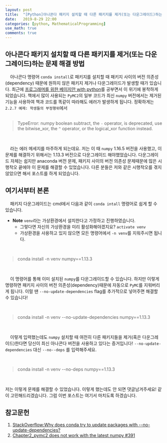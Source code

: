 ```yaml
---
layout: post
title:  "[Python]아나콘다 패키지 설치할 때 다른 패키지를 제거(또는 다운그레이드)하는 문제 해결 방법"
date:   2019-8-29 22:00
categories: [python, MathematicalProgramming]
use_math: true
comments: true
---
```



## 아나콘다 패키지 설치할 때 다른 패키지를 제거(또는 다운그레이드)하는 문제 해결 방법
&nbsp;&nbsp;&nbsp; 아나콘다 명령어 `conda install`로 패키지를 설치할 때 패키지 사이의 버전 의존성(dependency) 때문에 원하지 않은 패키지 제거나 다운그레이드가 발생할 때가 있습니다. 최근에 [프로그래머를 위한 베이지안 with python](http://www.yes24.com/Product/Goods/57237963?scode=032&OzSrank=1)를 공부면서 이 위기에 봉착하게 되었습니다. 책에서 많이 사용되는 `PyMC2`의 일부 코드가 최신 `numpy` 버전에서는 제거된 기능을 사용하여 책과 코드를 똑같이 따라해도 에러가 발생하게 됩니다. 정확하게는 `2.2.7 예제: 학생들의 부정행위`에서<br/>
<br/>

> TypeError: numpy boolean subtract, the `-` operator, is deprecated, use the bitwise_xor, the `^` operator, or the logical_xor function instead.

<br/>

&nbsp;&nbsp;&nbsp; 라는 에러 메세지를 마주하게 되는데요. 저는  이 때 `numpy` 1.16.5 버전을 사용했고, 이 문제를 해결하기 위해서는 1.13.3 버전으로 다운그레이드 해야했었습니다. 다운그레이드 자체는 쉽지만 anaconda 버전 문제, 패키지 사이의 버전 의존성 문제때문에 많은 시행착오 끝에야 이 문제를 해결할 수 있었습니다. 다른 분들은 저와 같은 시행착오를 겪지 않았으면 해서 포스트를 하게 되었습니다.<br/>

## 여기서부터 본론
&nbsp;&nbsp;&nbsp; 패키지 다운그레이드는 cmd에서 다음과 같이 `conda intall` 명령어로 쉽게 할 수 있습니다.
- **Note** `venv`라는 가상환경에서 설치한다고 가정하고 진행하였습니다.
    - 그렇다면 자신의 가상환경을 미리 활성화해야겠지요? `activate venv`
    - 가상환경을 사용하고 있지 않으면 모든 명령어에서 `-n venv`를 지워주시면 됩니다.

<br/>

> conda install -n venv numpy==1.13.3

<br/>

&nbsp;&nbsp;&nbsp; 이 명령어를 통해 이미 설치된 `numpy`를 다운그레이드할 수 있습니다. 하지만 이렇게 명령하면 패키지 사이의 버전 의존성(dependency)때문에 자동으로 `PyMC`를 지워버리게 됩니다. 이럴 땐 `--no-update-dependencies` flag를 추가적으로 넣어주면 해결할 수 있습니다!

<br/>

> conda install -n venv --no-update-dependencies numpy==1.13.3

<br/>

&nbsp;&nbsp;&nbsp; 이렇게 입력했는데도 `numpy` 설치할 때 여전히 다른 패키지들을 제거(혹은 다운그레이드)한다면 당신이 최신 아나콘다 버전을 사용하고 있다는 증거입니다! `--no-update-dependencies` 대신 `--no--deps` 를 입력해주세요.

<br/>

> conda install -n venv --no-deps numpy==1.13.3

<br/>

저는 이렇게 문제를 해결할 수 있었습니다. 이렇게 했는데도 안 되면 댓글남겨주세요! 같이 고민해드리겠습니다. 그럼 이번 포스트는 여기서 마치도록 하겠습니다.

## 참고문헌
1. [StackOverflow:Why does conda try to update packages with --no-update-dependencies?](https://stackoverflow.com/questions/36195836/why-does-conda-try-to-update-packages-with-no-update-dependencies/56661775#56661775)
2. [Chapter2_pymc2 does not work with the latest numpy #391
](https://github.com/CamDavidsonPilon/Probabilistic-Programming-and-Bayesian-Methods-for-Hackers/issues/391)